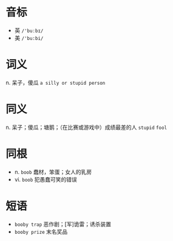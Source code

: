 # 音标

- 英 `/'buːbɪ/`
- 美 `/'bu:bi/`

# 词义

n. 呆子，傻瓜
`a silly or stupid person`

# 同义

n. 呆子；傻瓜；塘鹅；（在比赛或游戏中）成绩最差的人
`stupid` `fool`

# 同根

- n. `boob` 蠢材，笨蛋；女人的乳房
- vi. `boob` 犯愚蠢可笑的错误

# 短语

- `booby trap` 恶作剧；[军]诡雷；诱杀装置
- `booby prize` 末名奖品

